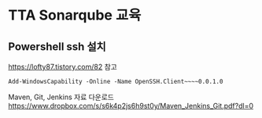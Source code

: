 # TTA Sonarqube 교육

## Powershell ssh 설치
https://lofty87.tistory.com/82  참고

```
Add-WindowsCapability -Online -Name OpenSSH.Client~~~~0.0.1.0
```


Maven, Git, Jenkins 자료 다운로드
https://www.dropbox.com/s/s6k4p2js6h9st0y/Maven_Jenkins_Git.pdf?dl=0
